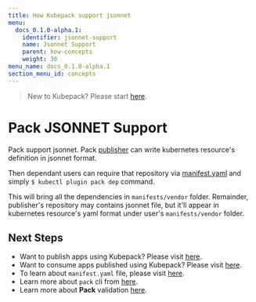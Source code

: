 ```yaml
---
title: How Kubepack support jsonnet
menu:
  docs_0.1.0-alpha.1:
    identifier: jsonnet-support
    name: Jsonnet Support
    parent: how-concepts
    weight: 30
menu_name: docs_0.1.0-alpha.1
section_menu_id: concepts
---
```


> New to Kubepack? Please start [here](/docs/0.1.0-alpha.1/concepts/README).

# Pack JSONNET Support

Pack support jsonnet. 
Pack [publisher](/docs/0.1.0-alpha.1/concepts/how/publisher) can write kubernetes resource's definition in jsonnet format.

Then dependant users can require that repository via [manifest.yaml](/docs/0.1.0-alpha.1/concepts/how/manifest) and simply `$ kubectl plugin pack dep` command. 

This will bring all the dependencies in `manifests/vendor` folder. Remainder, publisher's repository may contains jsonnet file,
 but it'll appear in kubernetes resource's yaml format under user's `manifests/vendor` folder.


## Next Steps

- Want to publish apps using Kubepack? Please visit [here](/docs/0.1.0-alpha.1/concepts/how/publisher).
- Want to consume apps published using Kubepack? Please visit [here](/docs/0.1.0-alpha.1/concepts/how/user).
- To learn about `manifest.yaml` file, please visit [here](/docs/0.1.0-alpha.1/concepts/how/manifest).
- Learn more about `pack` cli from [here](/docs/0.1.0-alpha.1/concepts/how/cli).
- Learn more about **Pack** validation [here](/docs/0.1.0-alpha.1/concepts/how/validation).
  
